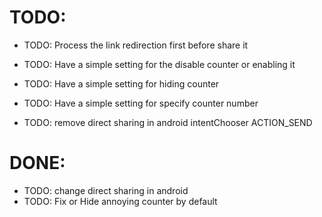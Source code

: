 # TODO:
- TODO: Process the link redirection first before share it

- TODO: Have a simple setting for the disable counter or enabling it
- TODO: Have a simple setting for hiding counter
- TODO: Have a simple setting for specify counter number
- TODO: remove direct sharing in android intentChooser ACTION_SEND
# DONE:
- TODO: change direct sharing in android
- TODO: Fix or Hide annoying counter by default
